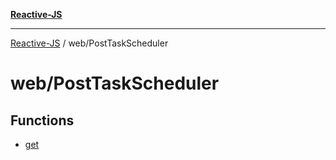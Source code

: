 [**Reactive-JS**](../../README.md)

***

[Reactive-JS](../../README.md) / web/PostTaskScheduler

# web/PostTaskScheduler

## Functions

- [get](functions/get.md)
